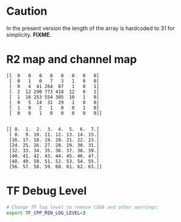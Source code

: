 
# Caution

In the present version the length of the array is hardcoded to 31 for simplicity. __FIXME__.

# R2 map and channel map

```
[[  0   0   0   0   0   0   0   0]
 [  0   1   0   7   3   1   0   0]
 [  0   4  41 264  87   1   0   1]
 [  2  12 290 773 418  12   0   1]
 [  1  16 253 554 305  10   1   0]
 [  0   5  14  31  29   1   0   0]
 [  1   0   2   1   0   0   1   0]
 [  0   0   1   0   0   0   0   0]]


[[ 0.  1.  2.  3.  4.  5.  6.  7.]
 [ 8.  9. 10. 11. 12. 13. 14. 15.]
 [16. 17. 18. 19. 20. 21. 22. 23.]
 [24. 25. 26. 27. 28. 29. 30. 31.]
 [32. 33. 34. 35. 36. 37. 38. 39.]
 [40. 41. 42. 43. 44. 45. 46. 47.]
 [48. 49. 50. 51. 52. 53. 54. 55.]
 [56. 57. 58. 59. 60. 61. 62. 63.]]

```

# TF Debug Level

```bash
# Change TF log level to remove CUDA and other warnings:
export TF_CPP_MIN_LOG_LEVEL=3
```